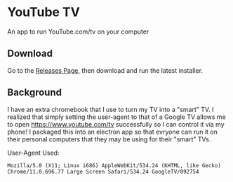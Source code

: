# YouTube TV
An app to run YouTube.com/tv on your computer

## Download
Go to the [Releases Page](https://github.com/CloudyDino/youtube-tv/releases), then download and run the latest installer.

## Background
I have an extra chromebook that I use to turn my TV into a "smart" TV. I realized that simply setting the user-agent to that of a Google TV allows me to open https://www.youtube.com/tv successfully so I can control it via my phone! I packaged this into an electron app so that evryone can run it on their personal computers that they may be using for their "smart" TVs.

User-Agent Used:
```
Mozilla/5.0 (X11; Linux i686) AppleWebKit/534.24 (KHTML, like Gecko) Chrome/11.0.696.77 Large Screen Safari/534.24 GoogleTV/092754
```

